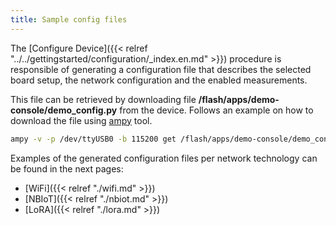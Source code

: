 ```yaml
---
title: Sample config files
---
```


The [Configure Device]({{< relref "../../gettingstarted/configuration/_index.en.md" >}}) procedure is responsible of generating a configuration file that describes the selected board setup, the network configuration and the enabled measurements.

This file can be retrieved by downloading file **/flash/apps/demo-console/demo_config.py** from the device. Follows an example on how to download the file using [ampy](https://github.com/scientifichackers/ampy) tool.

```bash
ampy -v -p /dev/ttyUSB0 -b 115200 get /flash/apps/demo-console/demo_config.py demo_wifi_config.py
```

Examples of the generated configuration files per network technology can be found in the next pages:

- [WiFi]({{< relref "./wifi.md" >}})
- [NBIoT]({{< relref "./nbiot.md" >}})
- [LoRA]({{< relref "./lora.md" >}})
